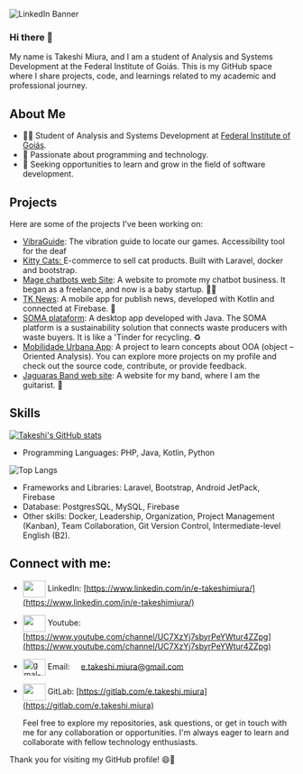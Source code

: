 

<!--
**Takeshi-mi/takeshi-mi** is a ✨ _special_ ✨ repository because its `README.md` (this file) appears on your GitHub profile.

Here are some ideas to get you started:

- 🔭 I’m currently working on ...
- 🌱 I’m currently learning ...
- 👯 I’m looking to collaborate on ...
- 🤔 I’m looking for help with ...
- 💬 Ask me about ...
- 📫 How to reach me: ...
- 😄 Pronouns: ...
- ⚡ Fun fact: ...
-->
![LinkedIn Banner](https://github.com/user-attachments/assets/acc3affd-57c6-4151-829e-18a2ec93f6f2)

### Hi there 👋
My name is Takeshi Miura, and I am a student of Analysis and Systems Development at the Federal Institute of Goiás. This is my GitHub space where I share projects, code, and learnings related to my academic and professional journey.

## About Me

- 👨‍🎓 Student of Analysis and Systems Development at [Federal Institute of Goiás](https://www.ifg.edu.br/).
- 💖 Passionate about programming and technology.
- 💼 Seeking opportunities to learn and grow in the field of software development.

## Projects
Here are some of the projects I've been working on:
- <a href="https://takeshi-mi.github.io/VibraGuide/" target="blank">VibraGuide</a>: The vibration guide to locate our games. Accessibility tool for the deaf
- <a href="https://github.com/Takeshi-mi/kitty-cats-ecommerce" target="_blank">Kitty Cats: </a>E-commerce to sell cat products. Built with Laravel, docker and bootstrap.
- <a href="https://magechatbots.vercel.app/" target="_blank">Mage chatbots web Site</a>: A website to promote my chatbot business. It began as a freelance, and now is a baby startup. 🤖🚀
- <a href="https://github.com/Takeshi-mi/TK-News-App-de-Noticias" target="_blank">TK News</a>: A mobile app for publish news, developed with Kotlin and connected at Firebase. 📱
- <a href="https://github.com/Takeshi-mi/Plataforma-SOMA" target="_blank">SOMA plataform</a>: A desktop app developed with Java. The SOMA platform is a sustainability solution that connects waste producers with waste buyers. It is like a 'Tinder for recycling. ♻
- <a href="https://github.com/Takeshi-mi/AppDeMobilidadeUrbana" target="_blank">Mobilidade Urbana App</a>: A project to learn concepts about OOA (object – Oriented Analysis).
You can explore more projects on my profile and check out the source code, contribute, or provide feedback.
- <a href="https://takeshi-mi.github.io/site-jaguaras/" target="_blank">Jaguaras Band web site</a>: A website for my band, where I am the guitarist. 🎸


## Skills
[![Takeshi's GitHub stats](https://github-readme-stats.vercel.app/api?username=takeshi-mi)](https://github.com/takeshi-mi/github-readme-stats) 

- Programming Languages: PHP, Java, Kotlin, Python
  
![Top Langs](https://github-readme-stats.vercel.app/api/top-langs/?username=takeshi-mi&layout=compact)
- Frameworks and Libraries: Laravel, Bootstrap, Android JetPack, Firebase
- Database: PostgresSQL, MySQL, Firebase
- Other skills: Docker, Leadership, Organization, Project Management (Kanban), Team Collaboration, Git Version Control, Intermediate-level English (B2).

## Connect with me:
-  <a href="www.linkedin.com/in/e-takeshimiura" target="blank"><img align="center" src="https://www.svgrepo.com/show/205292/linkedin.svg" alt="" height="30" width="40" /></a> LinkedIn: [https://www.linkedin.com/in/e-takeshimiura/](https://www.linkedin.com/in/e-takeshimiura/)
-  <a href="https://www.youtube.com/channel/UC7XzYj7sbyrPeYWtur4ZZpg" target="blank"><img align="center" src="https://www.svgrepo.com/show/205306/youtube.svg" alt="" height="30" width="40" /></a> Youtube: [https://www.youtube.com/channel/UC7XzYj7sbyrPeYWtur4ZZpg](https://www.youtube.com/channel/UC7XzYj7sbyrPeYWtur4ZZpg)
-  <img align='center' src="https://www.svgrepo.com/show/243092/gmail.svg" alt="gmal-icon" height="30" width="40"/> Email:&nbsp;&nbsp;&nbsp;&nbsp; e.takeshi.miura@gmail.com 

- <a href="https://gitlab.com/e.takeshi.miura" target="_blank"> <img align="center" src="https://www.svgrepo.com/show/349377/gitlab.svg"  height="30" width="40" /></a> GitLab: [https://gitlab.com/e.takeshi.miura](https://gitlab.com/e.takeshi.miura)
  
    Feel free to explore my repositories, ask questions, or get in touch with me for any collaboration or opportunities. I'm always eager to learn and collaborate with fellow technology enthusiasts.

Thank you for visiting my GitHub profile! 😄🚀




